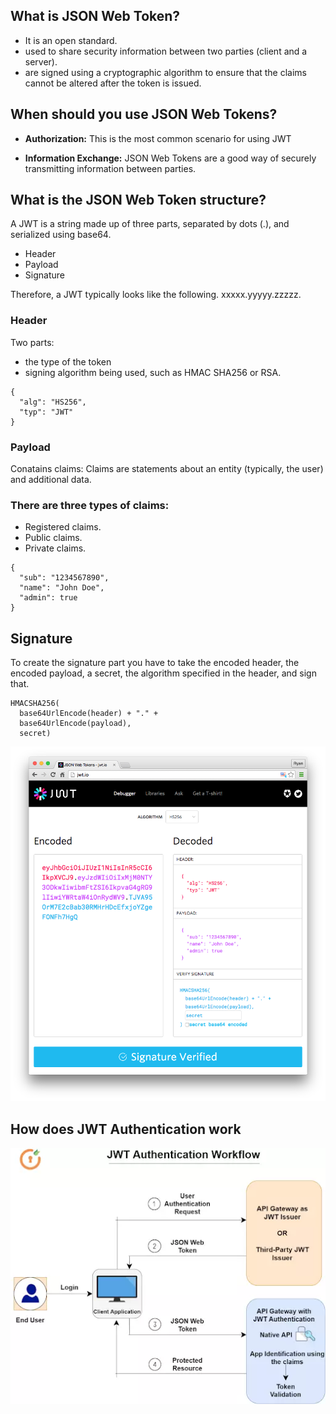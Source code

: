 ## What is JSON Web Token?
- It is an open standard.
- used to share security information between two parties (client and a server). 
- are signed using a cryptographic algorithm to ensure that the claims cannot be altered after the token is issued.
## When should you use JSON Web Tokens?
- **Authorization:** This is the most common scenario for using JWT

- **Information Exchange:** JSON Web Tokens are a good way of securely transmitting information between parties. 
## What is the JSON Web Token structure?
A JWT is a string made up of three parts, separated by dots (.), and serialized using base64.

- Header
- Payload
- Signature

Therefore, a JWT typically looks like the following.
 xxxxx.yyyyy.zzzzz.

 ### Header
 Two parts: 
 - the type of the token 
 - signing algorithm being used, such as HMAC SHA256 or RSA.
```
{
  "alg": "HS256",
  "typ": "JWT"
}
```
###  Payload
Conatains claims: Claims are statements about an entity (typically, the user) and additional data. 

### There are three types of claims:
- Registered claims.
- Public claims.
- Private claims.
```
{
  "sub": "1234567890",
  "name": "John Doe",
  "admin": true
}
```
## Signature
To create the signature part you have to take the encoded header, the encoded payload, a secret, the algorithm specified in the header, and sign that.

```
HMACSHA256(
  base64UrlEncode(header) + "." +
  base64UrlEncode(payload),
  secret)
  ```
  ![](./images/JWT.png)

  ## How does JWT Authentication work
 ![](./images/jwt-workflow.webp)
